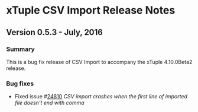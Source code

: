 # xTuple CSV Import Release Notes
## Version 0.5.3 - July, 2016

### Summary

This is a bug fix release of CSV Import to accompany the
xTuple 4.10.0Beta2 release.

### Bug fixes

- Fixed issue #[24810](http://www.xtuple.org/xtincident/view/bugs/24810)
  _CSV import crashes when the first line of imported file doesn't end
  with comma_
